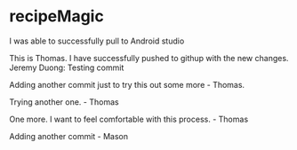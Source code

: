 # recipeMagic
I was able to successfully pull to Android studio

This is Thomas. I have successfully pushed to githup with the new changes.
Jeremy Duong: Testing commit

Adding another commit just to try this out some more - Thomas.

Trying another one. - Thomas

One more. I want to feel comfortable with this process. - Thomas

Adding another commit - Mason

